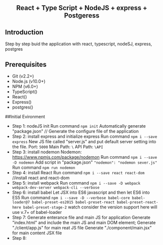 <h2 align="center">React + Type Script + NodeJS + express + Postgeress</h2>

## Introduction
Step by step buid the application with react, typescript, nodeSJ, express, postgres

## Prerequisites

-   Git (v2.2+)
-   Node.js (v10.0+)
-   NPM (v6.0+)
-   TypeScript()
-   React()
-   Express()
-   postgres()

##Initial Evironment
-   Step 1: nodeJS init
    Run command `npm init`
    Automatically generate "package.json"               // Generate the configure file of the application
-   Step 2: install express and initialize express
    Run command `npm i --save express`
    New JS file called "server.js" and put default server setting into the file.
    Port: `5000`
    Main Path: `\`
    API Path: `\API`
-   Step 3: install nodemon
    Nodemon: https://www.npmjs.com/package/nodemon
    Run command `npm i --save -D nodemon`
    Add script in "package.json"
    `"nodemon": "nodemon sever.js"`
    Run command `npm run nodemon`
-   Step 4: install React
    Run command `npm i --save react react-dom`          //install react and react-dom
-   Step 5: install webpack
    Run command `npm i --save -D webpack webpack-dev-server webpack-cli --verbose`
-   Step 6: install babel
    Let JSX into ES6 javascript and then let ES6 into ES5
    Run command `npm i --save -D --verbose babel-core babel-loader@7 babel-preset-es2015 babel-preset-react babel-preset-react-hmre babel-preset-stage-2`
    watch consider the version support here will use v.7+ of babel-loader
-   Step 7: Generate enterance file and main JS for application
    Generate "index.html" and include the main JS and main DOM element;
    Generate "./client/app.js" for main reat JS file
    Generate "./component/main.jsx" for main content JSX file
-   Step 8: 
